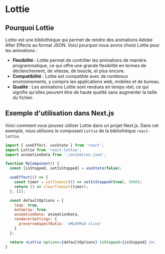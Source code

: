 # Lottie

## Pourquoi Lottie

Lottie est une bibliothèque qui permet de rendre des animations Adobe After Effects au format JSON. Voici pourquoi nous avons choisi Lottie pour les animations :

- **Flexibilité** : Lottie permet de contrôler les animations de manière programmatique, ce qui offre une grande flexibilité en termes de déclenchement, de vitesse, de boucle, et plus encore.
- **Compatibilité** : Lottie est compatible avec de nombreux environnements, y compris les applications web, mobiles et de bureau.
- **Qualité** : Les animations Lottie sont rendues en temps réel, ce qui signifie qu'elles peuvent être de haute qualité sans augmenter la taille du fichier.

## Exemple d'utilisation dans Next.js

Voici comment vous pouvez utiliser Lottie dans un projet Next.js. Dans cet exemple, nous utilisons le composant `Lottie` de la bibliothèque `react-lottie`.

```jsx
import { useEffect, useState } from 'react';
import Lottie from 'react-lottie';
import animationData from './animation.json';

function MyComponent() {
  const [isStopped, setIsStopped] = useState(false);

  useEffect(() => {
    const timer = setTimeout(() => setIsStopped(true), 5000);
    return () => clearTimeout(timer);
  }, []);

  const defaultOptions = {
    loop: true,
    autoplay: true, 
    animationData: animationData,
    rendererSettings: {
      preserveAspectRatio: 'xMidYMid slice'
    }
  };

  return <Lottie options={defaultOptions} isStopped={isStopped} />;
}